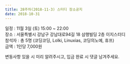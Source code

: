 ```yaml
---
title: 28주차(2018-11-3) 스터디 장소공지
date: 2018-10-31
---
```


<p>
일정 : 11월 3일 (토) 15:00 ~ 22:00<br>
장소 : 서울특별시 강남구 강남대로94길 18 삼행빌딩 2층 이지스터디<br>
참석자 : 총 5명 (코딩코딩, Lolki, Linuxias, 코딩의노예, 휴프)<br>
금액 : 1인당 7,000원<br>
</p><p>
변동사항 있을 시 미리 알려주시고, 입금 완료 시 댓글 남겨주세요.
</p>
